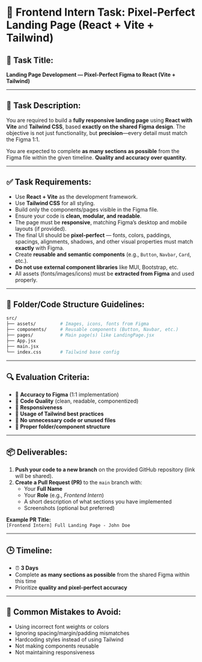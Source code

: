# 🚀 Frontend Intern Task: Pixel-Perfect Landing Page (React + Vite + Tailwind)

## 📌 Task Title:
**Landing Page Development — Pixel-Perfect Figma to React (Vite + Tailwind)**

---

## 📝 Task Description:
You are required to build a **fully responsive landing page** using **React with Vite** and **Tailwind CSS**, based **exactly on the shared Figma design**. The objective is not just functionality, but **precision**—every detail must match the Figma 1:1.

You are expected to complete **as many sections as possible** from the Figma file within the given timeline. **Quality and accuracy over quantity.**

---

## ✅ Task Requirements:
- Use **React + Vite** as the development framework.
- Use **Tailwind CSS** for all styling.
- Build only the components/pages visible in the Figma file.
- Ensure your code is **clean, modular, and readable**.
- The page must be **responsive**, matching Figma’s desktop and mobile layouts (if provided).
- The final UI should be **pixel-perfect** — fonts, colors, paddings, spacings, alignments, shadows, and other visual properties must match **exactly** with Figma.
- Create **reusable and semantic components** (e.g., `Button`, `Navbar`, `Card`, etc.).
- **Do not use external component libraries** like MUI, Bootstrap, etc.
- All assets (fonts/images/icons) must be **extracted from Figma** and used properly.

---

## 📁 Folder/Code Structure Guidelines:
```bash
src/
├── assets/         # Images, icons, fonts from Figma
├── components/     # Reusable components (Button, Navbar, etc.)
├── pages/          # Main page(s) like LandingPage.jsx
├── App.jsx
├── main.jsx
└── index.css       # Tailwind base config
```

---

## 🔍 Evaluation Criteria:
- 🔹 **Accuracy to Figma** (1:1 implementation)
- 🔹 **Code Quality** (clean, readable, componentized)
- 🔹 **Responsiveness**
- 🔹 **Usage of Tailwind best practices**
- 🔹 **No unnecessary code or unused files**
- 🔹 **Proper folder/component structure**

---

## 📦 Deliverables:
1. **Push your code to a new branch** on the provided GitHub repository (link will be shared).
2. **Create a Pull Request (PR)** to the `main` branch with:
   - Your **Full Name**
   - Your **Role** (e.g., *Frontend Intern*)
   - A short description of what sections you have implemented
   - Screenshots (optional but preferred)

**Example PR Title:**  
`[Frontend Intern] Full Landing Page - John Doe`

---

## 🕒 Timeline:
- ⏰ **3 Days**
- Complete **as many sections as possible** from the shared Figma within this time
- Prioritize **quality and pixel-perfect accuracy**

---

## 🚫 Common Mistakes to Avoid:
- Using incorrect font weights or colors
- Ignoring spacing/margin/padding mismatches
- Hardcoding styles instead of using Tailwind
- Not making components reusable
- Not maintaining responsiveness
